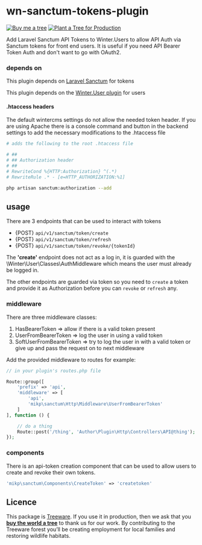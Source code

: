 # wn-sanctum-tokens-plugin

[![Buy me a tree](https://img.shields.io/badge/Buy%20me%20a%20tree-%F0%9F%8C%B3-green)](https://ecologi.com/mik-p-online?gift-trees)
[![Plant a Tree for Production](https://img.shields.io/badge/dynamic/json?color=brightgreen&label=Plant%20a%20Tree%20for%20Production&query=%24.total&url=https%3A%2F%2Fpublic.offset.earth%2Fusers%2Ftreeware%2Ftrees)](https://plant.treeware.earth/mik-p/wn-sanctum-tokens-plugin)

Add Laravel Sanctum API Tokens to Winter.Users to allow API Auth via Sanctum tokens for front end users. It is useful if you need API Bearer Token Auth and don't want to go with OAuth2.

### depends on

This plugin depends on [Laravel Sanctum](https://github.com/laravel/sanctum) for tokens

This plugin depends on the [Winter.User plugin](https://github.com/wintercms/wn-user-plugin) for users

#### .htaccess headers

The default wintercms settings do not allow the needed token header. If you are using Apache there is a console command and button in the backend settings to add the necessary modifications to the .htaccess file

```bash
# adds the following to the root .htaccess file

# ##
# ## Authorization header
# ##
# RewriteCond %{HTTP:Authorization} ^(.*)
# RewriteRule .* - [e=HTTP_AUTHORIZATION:%1]

php artisan sanctum:authorization --add
```

## usage

There are 3 endpoints that can be used to interact with tokens

- {POST} `api/v1/sanctum/token/create`
- {POST} `api/v1/sanctum/token/refresh`
- {POST} `api/v1/sanctum/token/revoke/{tokenId}`

The **'create'** endpoint does not act as a log in, it is guarded with the \Winter\User\Classes\AuthMiddleware which means the user must already be logged in.

The other endpoints are guarded via token so you need to `create` a token and provide it as Authorization before you can `revoke` or `refresh` any.

### middleware

There are three middleware classes:
1. HasBearerToken => allow if there is a valid token present
1. UserFromBearerToken => log the user in using a valid token
1. SoftUserFromBearerToken => try to log the user in with a valid token or give up and pass the request on to next middleware

Add the provided middleware to routes for example:

```php
// in your plugin's routes.php file

Route::group([
    'prefix' => 'api',
    'middleware' => [
        'api',
        'mikp\sanctum\Http\Middleware\UserFromBearerToken'
    ]
], function () {

    // do a thing
    Route::post('/thing', 'Author\Plugin\Http\Controllers\API@thing');
});
```

### components

There is an api-token creation component that can be used to allow users to create and revoke their own tokens.

```php
'mikp\sanctum\Components\CreateToken' => 'createtoken'
```

## Licence

This package is [Treeware](https://treeware.earth). If you use it in production, then we ask that you [**buy the world a tree**](https://plant.treeware.earth/mik-p/wn-sanctum-tokens-plugin) to thank us for our work. By contributing to the Treeware forest you’ll be creating employment for local families and restoring wildlife habitats.
